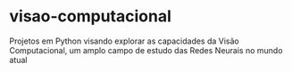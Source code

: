 # visao-computacional
Projetos em Python visando explorar as capacidades da Visão Computacional, um amplo campo de estudo das Redes Neurais no mundo atual
